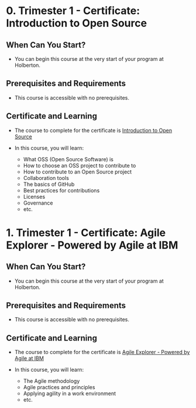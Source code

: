 # 0. Trimester 1 - Certificate: Introduction to Open Source

## When Can You Start?

* You can begin this course at the very start of your program at Holberton.


## Prerequisites and Requirements

* This course is accessible with no prerequisites.

## Certificate and Learning

* The course to complete for the certificate is [Introduction to Open Source](https://skillsbuild.skillsnetwork.site/courses/course-v1:IBM+OS0101EN+v1)

* In this course, you will learn:
    * What OSS (Open Source Software) is
    * How to choose an OSS project to contribute to
    * How to contribute to an Open Source project
    * Collaboration tools
    * The basics of GitHub
    * Best practices for contributions
    * Licenses
    * Governance
    * etc.  
  
  
  
  
# 1. Trimester 1 - Certificate: Agile Explorer - Powered by Agile at IBM  


## When Can You Start?

* You can begin this course at the very start of your program at Holberton.


## Prerequisites and Requirements

* This course is accessible with no prerequisites.

## Certificate and Learning

* The course to complete for the certificate is [Agile Explorer - Powered by Agile at IBM](https://skills.yourlearning.ibm.com/activity/PLAN-716FDF294AB3)

* In this course, you will learn:
    * The Agile methodology
    * Agile practices and principles
    * Applying agility in a work environment
    * etc.